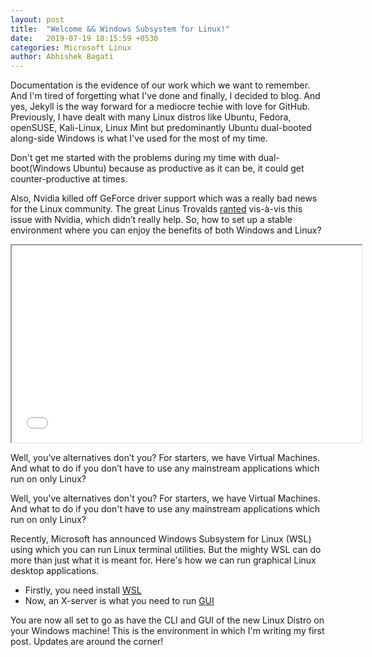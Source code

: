 ```yaml
---
layout: post
title:  "Welcome && Windows Subsystem for Linux!"
date:   2019-07-19 18:15:59 +0530
categories: Microsoft Linux
author: Abhishek Bagati
---
```

Documentation is the evidence of our work which we want to remember. And I'm tired of forgetting what I've done and finally, I decided to blog. And yes, Jekyll is the way forward for a mediocre techie with love for GitHub. Previously, I have dealt with many Linux distros like Ubuntu, Fedora, openSUSE, Kali-Linux, Linux Mint but predominantly Ubuntu dual-booted along-side Windows is what I've used for the most of my time.

Don't get me started with the problems during my time with dual-boot(Windows Ubuntu) because as productive as it can be, it could get counter-productive at times.

Also, Nvidia killed off GeForce driver support which was a really bad news for the Linux community. The great Linus Trovalds <a href="https://youtu.be/iYWzMvlj2RQ">ranted</a> vis-à-vis this issue with Nvidia, which didn’t really help. So, how to set up a stable environment where you can enjoy the benefits of both Windows and Linux?</p>
<iframe width="560" height="315" src="./Welcome &amp;&amp; Windows Subsystem for Linux! _ Abhishek B_files/iYWzMvlj2RQ.html" frameborder="50" allow="accelerometer; autoplay; encrypted-media; gyroscope; picture-in-picture" allowfullscreen=""></iframe>
<p>Well, you’ve alternatives don’t you? For starters, we have Virtual Machines. And what to do if you don’t have to use any mainstream applications which run on only Linux?

Well, you've alternatives don't you? For starters, we have Virtual Machines. And what to do if you don't have to use any mainstream applications which run on only Linux?

Recently, Microsoft has announced Windows Subsystem for Linux (WSL) using which you can run Linux terminal utilities. But the mighty WSL can do more than just what it is meant for. Here's how we can run graphical Linux desktop applications.

* Firstly, you need install [WSL](https://docs.microsoft.com/en-in/windows/wsl/install-win1)
* Now, an X-server is what you need to run [GUI](https://www.howtogeek.com/261575/how-to-run-graphical-linux-desktop-applications-from-windows-10s-bash-shell/)

You are now all set to go as have the CLI and GUI of the new Linux Distro on your Windows machine! This is the environment in which I'm writing my first post. Updates are around the corner!
